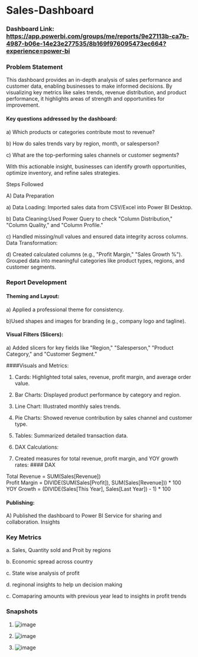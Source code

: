 # Sales-Dashboard

### Dashboard Link: https://app.powerbi.com/groups/me/reports/9e27113b-ca7b-4987-b06e-14e23e277535/8b169f976095473ec664?experience=power-bi

### Problem Statement
This dashboard provides an in-depth analysis of sales performance and customer data, enabling businesses to make informed decisions. By visualizing key metrics like sales trends, revenue distribution, and product performance, it highlights areas of strength and opportunities for improvement.

#### Key questions addressed by the dashboard:
a) Which products or categories contribute most to revenue?

b) How do sales trends vary by region, month, or salesperson?

c) What are the top-performing sales channels or customer segments?

With this actionable insight, businesses can identify growth opportunities, optimize inventory, and refine sales strategies.

Steps Followed

A) Data Preparation

a) Data Loading: Imported sales data from CSV/Excel into Power BI Desktop.

b) Data Cleaning:Used Power Query to check "Column Distribution," "Column Quality," and "Column Profile."

c) Handled missing/null values and ensured data integrity across columns.
 Data Transformation:

d) Created calculated columns (e.g., "Profit Margin," "Sales Growth %").
Grouped data into meaningful categories like product types, regions, and customer segments.


### Report Development
#### Theming and Layout:

a) Applied a professional theme for consistency.

b)Used shapes and images for branding (e.g., company logo and tagline).

#### Visual Filters (Slicers):

a) Added slicers for key fields like "Region," "Salesperson," "Product Category," and "Customer Segment."

####Visuals and Metrics:

1. Cards: Highlighted total sales, revenue, profit margin, and average order value.

2. Bar Charts: Displayed product performance by category and region.
3. Line Chart: Illustrated monthly sales trends.
4. Pie Charts: Showed revenue contribution by sales channel and customer type.
5. Tables: Summarized detailed transaction data.
6. DAX Calculations:
7. Created measures for total revenue, profit margin, and YOY growth rates:
                            #### DAX

Total Revenue = SUM(Sales[Revenue])  
Profit Margin = DIVIDE(SUM(Sales[Profit]), SUM(Sales[Revenue])) * 100  
YOY Growth = (DIVIDE(Sales[This Year], Sales[Last Year]) - 1) * 100  

#### Publishing:

A) Published the dashboard to Power BI Service for sharing and collaboration.
Insights

### Key Metrics

a. Sales, Quantity sold and Proit by regions

b. Economic spread  across country

c. State wise analysis of profit

d. reginonal insights to help un decision making

c. Comaparing amounts with previous year lead to insights in profit trends

### Snapshots

1. ![image](https://github.com/user-attachments/assets/02e0b40b-ff0e-4e3e-b042-e2a810e0fd87)

2. ![image](https://github.com/user-attachments/assets/fe59161b-3167-4d2e-9078-684f181ede71)

3. ![image](https://github.com/user-attachments/assets/d38aea52-8624-4a39-ae44-73bf6060cd05)


 





